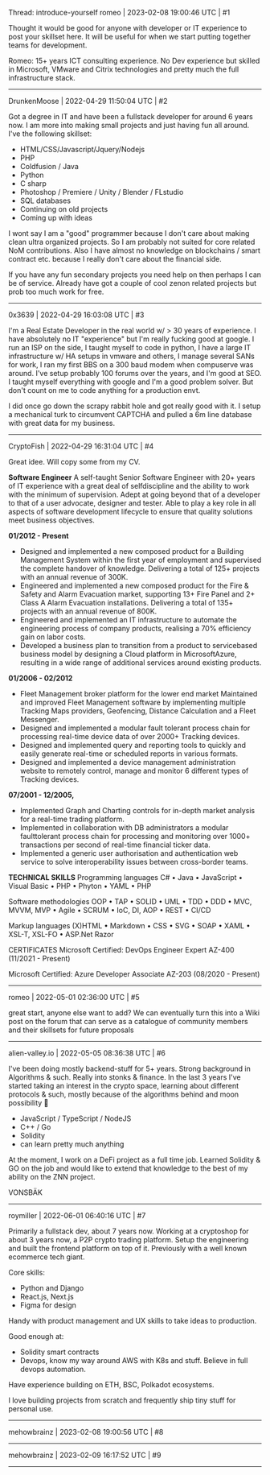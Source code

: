 Thread: introduce-yourself
romeo | 2023-02-08 19:00:46 UTC | #1

Thought it would be good for anyone with developer or IT experience to post your skillset here. It will be useful for when we start putting together teams for development.

Romeo:
15+ years ICT consulting experience. No Dev experience but skilled in Microsoft, VMware and Citrix technologies and pretty much the full infrastructure stack.

-------------------------

DrunkenMoose | 2022-04-29 11:50:04 UTC | #2

Got a degree in IT and have been a fullstack developer for around 6 years now. I am more into making small projects and just having fun all around. I've the following skillset: 
- HTML/CSS/Javascript/Jquery/Nodejs
- PHP
- Coldfusion / Java
- Python
- C sharp
- Photoshop / Premiere / Unity / Blender / FLstudio
- SQL databases
- Continuing on old projects
- Coming up with ideas

I wont say I am a "good" programmer because I don't care about making clean ultra organized projects. So I am probably not suited for core related NoM contributions. Also I have almost no knowledge on blockchains / smart contract etc. because I really don't care about the financial side. 

If you have any fun secondary projects you need help on then perhaps I can be of service. Already have got a couple of cool zenon related projects but prob too much work for free.

-------------------------

0x3639 | 2022-04-29 16:03:08 UTC | #3

I'm a Real Estate Developer in the real world w/ > 30 years of experience.  I have absolutely no IT "experience" but I'm really fucking good at google.  I run an ISP on the side, I taught myself to code in python, I have a large IT infrastructure w/ HA setups in vmware and others, I manage several SANs for work, I ran my first BBS on a 300 baud modem when compuserve was around.  I've setup probably 100 forums over the years, and I'm good at SEO.  I taught myself everything with google and I'm a good problem solver.  But don't count on me to code anything for a production envt.  

I did once go down the scrapy rabbit hole and got really good with it.  I setup a mechanical turk to circumvent CAPTCHA and pulled a  6m line database with great data for my business.

-------------------------

CryptoFish | 2022-04-29 16:31:04 UTC | #4

Great idee. Will copy some from my CV.

**Software Engineer**
A self-taught Senior Software Engineer with 20+ years of IT experience with a great deal of selfdiscipline
and the ability to work with the minimum of supervision. Adept at going beyond that of a
developer to that of a user advocate, designer and tester. Able to play a key role in all aspects of
software development lifecycle to ensure that quality solutions meet business objectives.

**01/2012 - Present**

* Designed and implemented a new composed product for a Building
Management System within the first year of employment and supervised the complete handover of knowledge. Delivering a total of 125+ projects with an annual revenue of 300K.
* Engineered and implemented a new composed product for the Fire & Safety and Alarm Evacuation market, supporting 13+ Fire Panel and 2+ Class A Alarm Evacuation installations. Delivering a total of 135+ projects with an annual revenue of 800K.
* Engineered and implemented an IT infrastructure to automate the engineering process of company products, realising a 70% efficiency gain on labor costs.
* Developed a business plan to transition from a product to servicebased business model by designing a Cloud platform in MicrosoftAzure, resulting in a wide range of additional services around existing products.

**01/2006 - 02/2012**
* Fleet Management broker platform for the lower end market Maintained and improved Fleet Management software by implementing multiple Tracking Maps providers, Geofencing, Distance Calculation and a Fleet Messenger.
* Designed and implemented a modular fault tolerant process chain for processing real-time device data of over 2000+ Tracking devices.
* Designed and implemented query and reporting tools to quickly and easily generate real-time or scheduled reports in various formats.
* Designed and implemented a device management administration website to remotely control, manage and monitor 6 different types of Tracking devices.

**07/2001 - 12/2005,**
* Implemented Graph and Charting controls for in-depth market analysis for a real-time trading platform.
* Implemented in collaboration with DB administrators a modular faulttolerant process chain for processing and monitoring over 1000+ transactions per second of real-time financial ticker data.
* Implemented a generic user authorisation and authentication web service to solve interoperability issues between cross-border teams.

**TECHNICAL SKILLS**
Programming languages
C# • Java • JavaScript • Visual Basic • PHP • Phyton •
YAML • PHP

Software methodologies
OOP • TAP • SOLID • UML • TDD • DDD • MVC,
MVVM, MVP • Agile • SCRUM • IoC, DI, AOP • REST •
CI/CD

Markup languages
(X)HTML • Markdown • CSS • SVG • SOAP • XAML •
XSL-T, XSL-FO • ASP.Net Razor

CERTIFICATES
Microsoft Certified: DevOps Engineer Expert
AZ-400 (11/2021 - Present)

Microsoft Certified: Azure Developer
Associate AZ-203 (08/2020 - Present)

-------------------------

romeo | 2022-05-01 02:36:00 UTC | #5

great start, anyone else want to add? We can eventually turn this into a Wiki post on the forum that can serve as a catalogue of community members and their skillsets for future proposals

-------------------------

alien-valley.io | 2022-05-05 08:36:38 UTC | #6

I've been doing mostly backend-stuff for 5+ years. Strong background in Algorithms & such. Really into stonks & finance. In the last 3 years I've started taking an interest in the crypto space, learning about different protocols & such, mostly because of the algorithms behind and moon possibility 🚀

* JavaScript / TypeScript / NodeJS
* C++ / Go 
* Solidity
* can learn pretty much anything

At the moment, I work on a DeFi project as a full time job. Learned Solidity & GO on the job and would like to extend that knowledge to the best of my ability on the ZNN project.

VONSBÄK

-------------------------

roymiller | 2022-06-01 06:40:16 UTC | #7

Primarily a fullstack dev, about 7 years now. Working at a cryptoshop for about 3 years now, a P2P crypto trading platform. Setup the engineering and built the frontend platform on top of it. Previously with a well known ecommerce tech giant.

Core skills:
 - Python and Django
 - React.js, Next.js 
 - Figma for design

Handy with product management and UX skills to take ideas to production.

Good enough at:
 - Solidity smart contracts
 - Devops, know my way around AWS with K8s and stuff. Believe in full devops automation.

Have experience building on ETH, BSC, Polkadot ecosystems. 

I love building projects from scratch and frequently ship tiny stuff for personal use.

-------------------------

mehowbrainz | 2023-02-08 19:00:56 UTC | #8



-------------------------

mehowbrainz | 2023-02-09 16:17:52 UTC | #9



-------------------------

